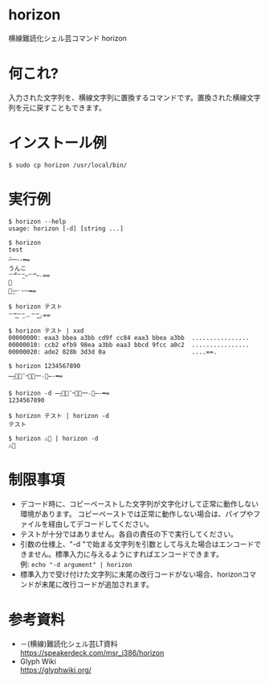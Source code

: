 # horizon
横線難読化シェル芸コマンド horizon

# 何これ?

入力された文字列を、横線文字列に置換するコマンドです。置換された横線文字列を元に戻すこともできます。

# インストール例

```
$ sudo cp horizon /usr/local/bin/
```

# 実行例

```
$ horizon --help
usage: horizon [-d] [string ...]

$ horizon
test
⁃̄᠊⼀⁃-━=
うんこ
ꣻꣻ̄̄ꣻꣻ̲ ꣻꣻ̄ ­₋==
💩
－̱ￚᐨ╶ᅳ━=

$ horizon テスト
ꣻꣻ̄͟ꣻꣻ̲﹘ꣻꣻ̠͟­₋==

$ horizon テスト | xxd
00000000: eaa3 bbea a3bb cd9f cc84 eaa3 bbea a3bb  ................
00000010: ccb2 efb9 98ea a3bb eaa3 bbcd 9fcc a0c2  ................
00000020: ade2 828b 3d3d 0a                        ....==.

$ horizon 1234567890
̶ ̠⼀͞¯᠆㆒͞⼀₋﹘̶-━=

$ horizon -d ̶ ̠⼀͞¯᠆㆒͞⼀₋﹘̶-━=
1234567890

$ horizon テスト | horizon -d
テスト

$ horizon ⚠️💩 | horizon -d
⚠️💩
```

# 制限事項

* デコード時に、コピーペーストした文字列が文字化けして正常に動作しない環境があります。
  コピーペーストでは正常に動作しない場合は、パイプやファイルを経由してデコードしてください。
* テストが十分ではありません。各自の責任の下で実行してください。
* 引数の仕様上、"-d "で始まる文字列を引数として与えた場合はエンコードできません。標準入力に与えるようにすればエンコードできます。  
  例: `echo "-d argument" | horizon`
* 標準入力で受け付けた文字列に末尾の改行コードがない場合、horizonコマンドが末尾に改行コードが追加されます。

# 参考資料

* －(横線)難読化シェル芸LT資料  
  https://speakerdeck.com/msr_i386/horizon
* Glyph Wiki  
  https://glyphwiki.org/
